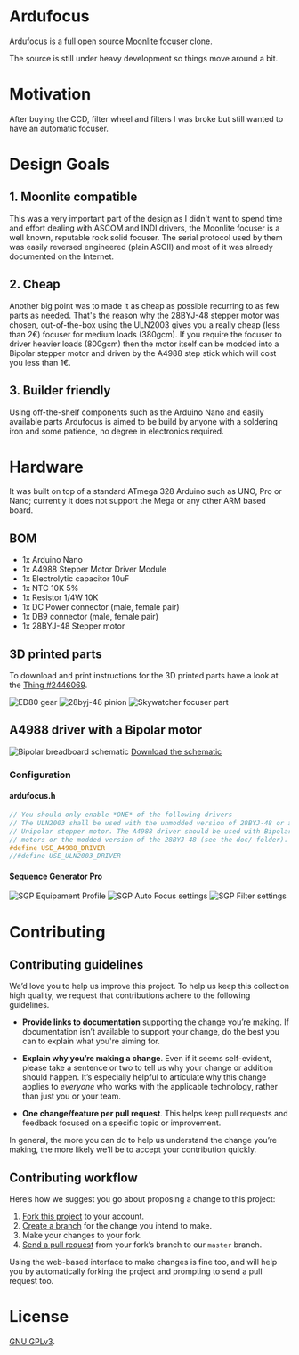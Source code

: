 # Ardufocus
Ardufocus is a full open source [Moonlite][moonlite] focuser clone.

The source is still under heavy development so things move around a bit.

[moonlite]: https://www.focuser.com/


# Motivation
After buying the CCD, filter wheel and filters I was broke but still wanted to have an automatic
focuser.


# Design Goals

## 1. Moonlite compatible
This was a very important part of the design as I didn't want to spend time and effort dealing with
ASCOM and INDI drivers, the Moonlite focuser is a well known, reputable rock solid focuser. The
serial protocol used by them was easily reversed engineered (plain ASCII) and most of it was already
documented on the Internet.

## 2. Cheap
Another big point was to made it as cheap as possible recurring to as few parts as needed. That's
the reason why the 28BYJ-48 stepper motor was chosen, out-of-the-box using the ULN2003 gives you a
really cheap (less than 2€) focuser for medium loads (380gcm). If you require the focuser to driver
heavier loads (800gcm) then the motor itself can be modded into a Bipolar stepper motor and driven
by the A4988 step stick which will cost you less than 1€.

## 3. Builder friendly
Using off-the-shelf components such as the Arduino Nano and easily available parts Ardufocus is
aimed to be build by anyone with a soldering iron and some patience, no degree in electronics
required.


# Hardware
It was built on top of a standard ATmega 328 Arduino such as UNO, Pro or Nano; currently it does not
support the Mega or any other ARM based board.

## BOM

- 1x Arduino Nano
- 1x A4988 Stepper Motor Driver Module
- 1x Electrolytic capacitor 10uF
- 1x NTC 10K 5%
- 1x Resistor 1/4W 10K
- 1x DC Power connector (male, female pair)
- 1x DB9 connector (male, female pair)
- 1x 28BYJ-48 Stepper motor

## 3D printed parts
To download and print instructions for the 3D printed parts have a look at the [Thing #2446069][2446069].

[2446069]: https://www.thingiverse.com/thing:2446069

![ED80 gear](https://github.com/jbrazio/ardufocus/blob/master/doc/object-focuser-ed80.png)
![28byj-48 pinion](https://github.com/jbrazio/ardufocus/blob/master/doc/object-focuser-28byj-48.png)
![Skywatcher focuser part](https://github.com/jbrazio/ardufocus/blob/master/doc/object-focuser-skywatcher-v4.png)

## A4988 driver with a Bipolar motor
![Bipolar breadboard schematic](https://github.com/jbrazio/ardufocus/blob/master/doc/schematic-bipolar_bb.jpg)
[Download the schematic](https://github.com/jbrazio/ardufocus/blob/master/doc/schematic-bipolar_schem.jpg)

### Configuration

#### ardufocus.h
``` cpp
// You should only enable *ONE* of the following drivers
// The ULN2003 shall be used with the unmodded version of 28BYJ-48 or any other
// Unipolar stepper motor. The A4988 driver should be used with Bipolar stepper
// motors or the modded version of the 28BYJ-48 (see the doc/ folder).
#define USE_A4988_DRIVER
//#define USE_ULN2003_DRIVER
```

#### Sequence Generator Pro
![SGP Equipament Profile](https://github.com/jbrazio/ardufocus/blob/master/doc/sgp-focus-01.jpg)
![SGP Auto Focus settings](https://github.com/jbrazio/ardufocus/blob/master/doc/sgp-focus-02.jpg)
![SGP Filter settings](https://github.com/jbrazio/ardufocus/blob/master/doc/sgp-focus-03.jpg)

# Contributing
## Contributing guidelines
We’d love you to help us improve this project. To help us keep this collection high quality, we
request that contributions adhere to the following guidelines.

- **Provide links to documentation** supporting the change you’re making.
  If documentation isn’t available to support your change, do the best you can to explain what
  you're aiming for.

- **Explain why you’re making a change**. Even if it seems self-evident, please take a sentence or
  two to tell us why your change or addition should happen. It’s especially helpful to articulate
  why this change applies to *everyone* who works with the applicable technology, rather than just
  you or your team.

- **One change/feature per pull request**. This helps keep pull requests and feedback focused on a
  specific topic or improvement.

In general, the more you can do to help us understand the change you’re making, the more likely
we’ll be to accept your contribution quickly.

## Contributing workflow
Here’s how we suggest you go about proposing a change to this project:

1. [Fork this project][fork] to your account.
2. [Create a branch][branch] for the change you intend to make.
3. Make your changes to your fork.
4. [Send a pull request][pr] from your fork’s branch to our `master` branch.

Using the web-based interface to make changes is fine too, and will help you by automatically
forking the project and prompting to send a pull request too.

[fork]: https://github.com/jbrazio/Ardufocus#fork-destination-box
[branch]: https://github.com/jbrazio/Ardufocus/branches
[pr]: https://github.com/jbrazio/Ardufocus/pulls


# License
[GNU GPLv3](./LICENSE).

